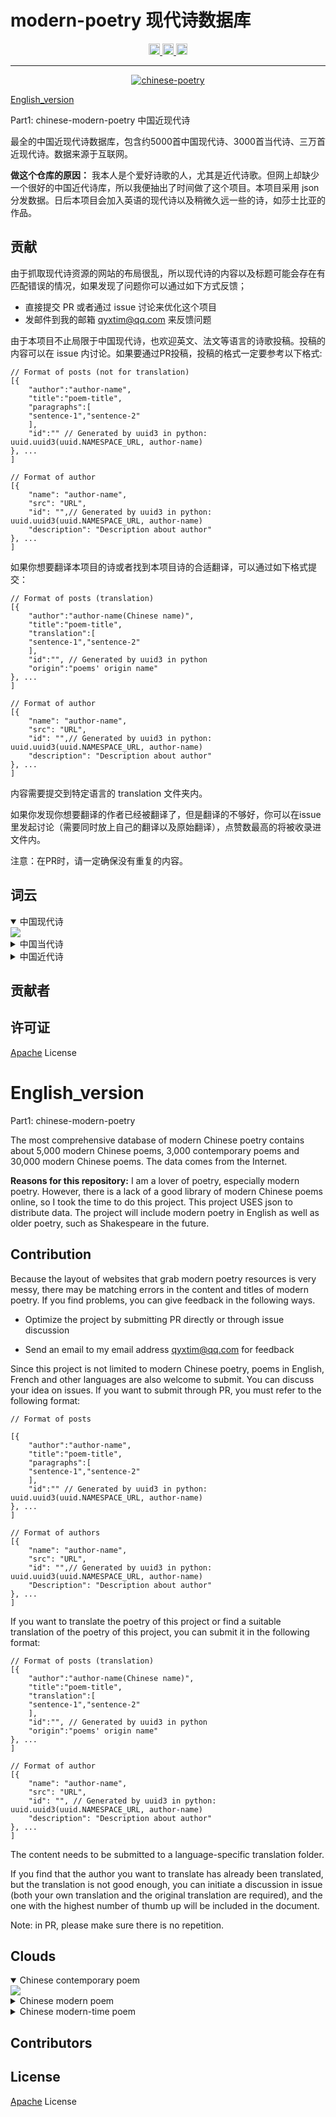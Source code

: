 # modern-poetry 现代诗数据库

<p align="center">
  <a href="https://github.com/qyxtim/modern-poetry/blob/master/LICENSE">
    <img height="18px" alt="License" src="https://img.shields.io/badge/license-Apache%202.0-blue">
  </a>
  <a href="https://github.com/qyxtim/modern-poetry/graphs/contributors">
    <img height="18px" alt="Contributors" src="https://img.shields.io/github/contributors/qyxtim/modern-poetry.svg">
  </a>
  <a href="https://github.com/qyxtim/modern-poetry/graphs/contributors">
    <img height="18px" alt="Contributors" src="https://img.shields.io/badge/PR-welcome-green">
  </a>
</p>

---

<p align="center">
  <a href="https://github.com/qyxtim/modern-poetry">
      <img src="https://cdn.jsdelivr.net/gh/qyxtim/modern-poetry@master/logo.png" alt="chinese-poetry">
  </a>
</p>

 [English_version](#English_version)



Part1: chinese-modern-poetry 中国近现代诗

最全的中国近现代诗数据库，包含约5000首中国现代诗、3000首当代诗、三万首近现代诗。数据来源于互联网。

**做这个仓库的原因：** 我本人是个爱好诗歌的人，尤其是近代诗歌。但网上却缺少一个很好的中国近代诗库，所以我便抽出了时间做了这个项目。本项目采用 json 分发数据。日后本项目会加入英语的现代诗以及稍微久远一些的诗，如莎士比亚的作品。



## 贡献

由于抓取现代诗资源的网站的布局很乱，所以现代诗的内容以及标题可能会存在有匹配错误的情况，如果发现了问题你可以通过如下方式反馈；

- 直接提交 PR 或者通过 issue 讨论来优化这个项目
- 发邮件到我的邮箱 qyxtim@qq.com 来反馈问题

由于本项目不止局限于中国现代诗，也欢迎英文、法文等语言的诗歌投稿。投稿的内容可以在 issue 内讨论。如果要通过PR投稿，投稿的格式一定要参考以下格式:

```
// Format of posts (not for translation)
[{
	"author":"author-name",
	"title":"poem-title",
	"paragraphs":[
	"sentence-1","sentence-2"
	],
	"id":"" // Generated by uuid3 in python: uuid.uuid3(uuid.NAMESPACE_URL, author-name)
}, ...
]

// Format of author
[{
	"name": "author-name",
	"src": "URL",
	"id": "",// Generated by uuid3 in python: uuid.uuid3(uuid.NAMESPACE_URL, author-name)
	"description": "Description about author"
}, ...
]
```

如果你想要翻译本项目的诗或者找到本项目诗的合适翻译，可以通过如下格式提交：

```
// Format of posts (translation)
[{
	"author":"author-name(Chinese name)",
	"title":"poem-title",
	"translation":[
	"sentence-1","sentence-2"
	],
	"id":"", // Generated by uuid3 in python
	"origin":"poems' origin name"
}, ...
]

// Format of author
[{
	"name": "author-name",
	"src": "URL",
	"id": "",// Generated by uuid3 in python: uuid.uuid3(uuid.NAMESPACE_URL, author-name)
	"description": "Description about author"
}, ...
]
```

内容需要提交到特定语言的 translation 文件夹内。

如果你发现你想要翻译的作者已经被翻译了，但是翻译的不够好，你可以在issue里发起讨论（需要同时放上自己的翻译以及原始翻译），点赞数最高的将被收录进文件内。

注意：在PR时，请一定确保没有重复的内容。



## 词云

<details open="">
    <summary>
        中国现代诗
    </summary>
    <img src="https://cdn.jsdelivr.net/gh/qyxtim/modern-poetry@master/clouds/cloud-chinese-contemporary.png" style="max-width:100%;">
</details>

<details>
    <summary>
        中国当代诗
    </summary>
    <img src="https://cdn.jsdelivr.net/gh/qyxtim/modern-poetry@master/clouds/cloud-chinese-modern-time.png" style="max-width: 100%;">
</details>

<details>
    <summary>
        中国近代诗
    </summary>
    <img src="https://cdn.jsdelivr.net/gh/qyxtim/modern-poetry@master/clouds/cloud-chinese-modern.png" style="max-width:100%;">
</details>



## 贡献者



## 许可证

[Apache](https://github.com/qyxtim/modern-poetry/blob/master/LICENSE) License



# English_version

Part1: chinese-modern-poetry

The most comprehensive database of modern Chinese poetry contains about 5,000 modern Chinese poems, 3,000 contemporary poems and 30,000 modern Chinese poems. The data comes from the Internet.

**Reasons for this repository:** I am a lover of poetry, especially modern poetry. However, there is a lack of a good library of modern Chinese poems online, so I took the time to do this project. This project USES json to distribute data. The project will include modern poetry in English as well as older poetry, such as Shakespeare in the future.

## Contribution

Because the layout of websites that grab modern poetry resources is very messy, there may be matching errors in the content and titles of modern poetry. If you find problems, you can give feedback in the following ways.

- Optimize the project by submitting PR directly or through issue discussion

- Send an email to my email address qyxtim@qq.com for feedback

Since this project is not limited to modern Chinese poetry, poems in English, French and other languages are also welcome to submit. You can discuss your idea on issues. If you want to submit through PR, you must refer to the following format:

```
// Format of posts

[{
	"author":"author-name",
	"title":"poem-title",
	"paragraphs":[
	"sentence-1","sentence-2"
	],
	"id":"" // Generated by uuid3 in python: uuid.uuid3(uuid.NAMESPACE_URL, author-name)
}, ...
]

// Format of authors
[{
	"name": "author-name",
	"src": "URL",
	"id": "",// Generated by uuid3 in python: uuid.uuid3(uuid.NAMESPACE_URL, author-name)
	"Description": "Description about author"
}, ...
]

```

If you want to translate the poetry of this project or find a suitable translation of the poetry of this project, you can submit it in the following format:

```
// Format of posts (translation)
[{
	"author":"author-name(Chinese name)",
	"title":"poem-title",
	"translation":[
	"sentence-1","sentence-2"
	],
	"id":"", // Generated by uuid3 in python
	"origin":"poems' origin name"
}, ...
]

// Format of author
[{
	"name": "author-name",
	"src": "URL",
	"id": "", // Generated by uuid3 in python: uuid.uuid3(uuid.NAMESPACE_URL, author-name)
	"description": "Description about author"
}, ...
]
```

The content needs to be submitted to a language-specific translation folder.

If you find that the author you want to translate has already been translated, but the translation is not good enough, you can initiate a discussion in issue (both your own translation and the original translation are required), and the one with the highest number of thumb up will be included in the document.

Note: in PR, please make sure there is no repetition.



## Clouds

<details open="">
    <summary>
        Chinese contemporary poem
    </summary>
    <img src="https://cdn.jsdelivr.net/gh/qyxtim/modern-poetry@master/clouds/cloud-chinese-contemporary.png" style="max-width:100%;">
</details>

<details>
    <summary>
        Chinese modern poem
    </summary>
    <img src="https://cdn.jsdelivr.net/gh/qyxtim/modern-poetry@master/clouds/cloud-chinese-modern-time.png" style="max-width: 100%">
</details>

<details>
    <summary>
        Chinese modern-time poem
    </summary>
    <img src="https://cdn.jsdelivr.net/gh/qyxtim/modern-poetry@master/clouds/cloud-chinese-modern.png" style="max-width:100%;">
</details>



## Contributors



## License

[Apache](https://github.com/qyxtim/modern-poetry/blob/master/LICENSE) License